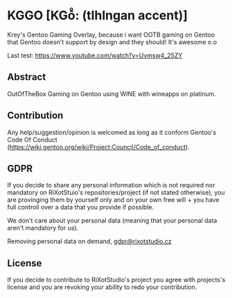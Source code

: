 # KGGO [KGō̊: (tlhlngan accent)]
Krey's Gentoo Gaming Overlay, because i want OOTB gaming on Gentoo that Gentoo doesn't support by design and they should! It's awesome o.o

Last test: https://www.youtube.com/watch?v=Uvmsw4_25ZY

## Abstract
OutOfTheBox Gaming on Gentoo using WINE with wineapps on platinum.

## Contribution
Any help/suggestion/opinion is welcomed as long as it conform Gentoo's Code Of Conduct (https://wiki.gentoo.org/wiki/Project:Council/Code_of_conduct).

## GDPR
If you decide to share any personal information which is not required nor mandatory on RiXotStuio's repositories/project (if not stated otherwise), you are provinging them by yourself only and on your own free will + you have full controll over a data that you provide if possible.

We don't care about your personal data (meaning that your personal data aren't mandatory for us).

Removing personal data on demand, gdpr@rixotstudio.cz

## License 
If you decide to contribute to RiXotStudio's project you agree with projects's license and you are revoking your ability to redo your contribution.
